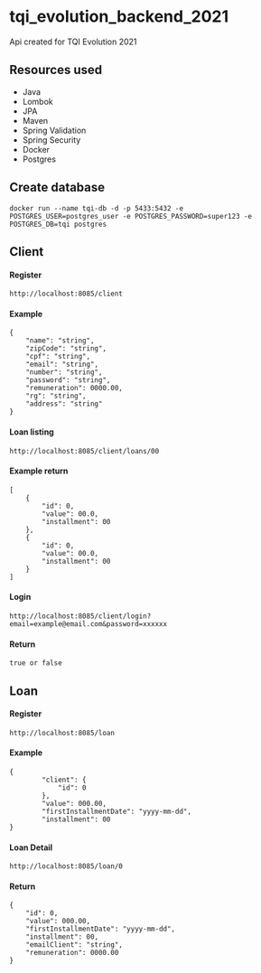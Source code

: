 # tqi_evolution_backend_2021

<p>Api created for TQI Evolution 2021 </p>

## Resources used
- Java
- Lombok
- JPA
- Maven
- Spring Validation
- Spring Security
- Docker
- Postgres

## Create database

```docker run --name tqi-db -d -p 5433:5432 -e POSTGRES_USER=postgres_user -e POSTGRES_PASSWORD=super123 -e POSTGRES_DB=tqi postgres```

## Client

#### Register

```http://localhost:8085/client```

#### Example
```
{
    "name": "string",
    "zipCode": "string",
    "cpf": "string",
    "email": "string",
    "number": "string",
    "password": "string",
    "remuneration": 0000.00,
    "rg": "string",
    "address": "string"
}
```
#### Loan listing 

``` http://localhost:8085/client/loans/00 ```

#### Example return 
```
[
    {
        "id": 0,
        "value": 00.0,
        "installment": 00
    },
    {
        "id": 0,
        "value": 00.0,
        "installment": 00
    }
]
```
#### Login

``` http://localhost:8085/client/login?email=example@email.com&password=xxxxxx ```

#### Return

``` true or false ```

## Loan

#### Register

``` http://localhost:8085/loan ``` 

#### Example
```
{
        "client": {
            "id": 0
        },
        "value": 000.00,
        "firstInstallmentDate": "yyyy-mm-dd",
        "installment": 00
}
```

#### Loan Detail

``` http://localhost:8085/loan/0 ```

#### Return
```
{
    "id": 0,
    "value": 000.00,
    "firstInstallmentDate": "yyyy-mm-dd",
    "installment": 00,
    "emailClient": "string",
    "remuneration": 0000.00
}
```
